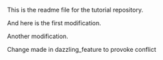 This is the readme file for the tutorial
repository.

And here is the first modification.

Another modification.

Change made in dazzling_feature to provoke conflict
